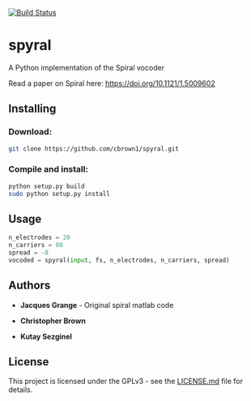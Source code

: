 [![Build Status](https://travis-ci.org/cbrown1/spyral.svg?branch=master)](https://travis-ci.org/cbrown1/spyral)

# spyral

A Python implementation of the Spiral vocoder

Read a paper on Spiral here: https://doi.org/10.1121/1.5009602

## Installing

### Download:

```bash
git clone https://github.com/cbrown1/spyral.git
```

### Compile and install:

```bash
python setup.py build
sudo python setup.py install
```

## Usage
```python
n_electrodes = 20
n_carriers = 80
spread = -8
vocoded = spyral(input, fs, n_electrodes, n_carriers, spread)
```

## Authors

- **Jacques Grange** - Original spiral matlab code

- **Christopher Brown**

- **Kutay Sezginel**

## License

This project is licensed under the GPLv3 - see the [LICENSE.md](LICENSE.md) file for details.
